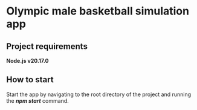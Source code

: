 # Olympic male basketball simulation app 

## Project requirements

**Node.js v20.17.0** 

## How to start
Start the app by navigating to the root directory of the project and running the ***npm start*** command.
